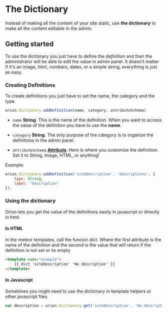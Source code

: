 # The Dictionary

Instead of making all the content of your site static, use
__the dictionary__ to make all the content editable in the admin.

## Getting started

To use the dictionary you just have to define the *definition*
and then the administrator will be able to edit the value in admin panel.
It doesn't matter if it's an image, html, numbers, dates, or a simple
string, everything is just as easy.

### Creating Definitions

To create definitions you just have to set the name, the category
and the type.

```js
orion.dictionary.addDefinition(name, category, attributeSchema)
```

- ```name``` **String**. This is the name of the definition.
When you want to access the value of the definition you have to
use the **name**.

- ```category``` **String**. The only purpose of the category is to
organize the definitions in the admin panel.

- ```attributeSchema``` **[Attribute](https://github.com/orionjs/core/tree/master/attributes)**. Here is where you customize the
definition. Set it to String, Image, HTML, or anything!

Example:

```js
orion.dictionary.addDefinition('siteDescription', 'descriptions', {
    type: String,
    label: "Description"
});
```

### Using the dictionary

Orion lets you get the value of the definitions easily in javascript or
directly in html.

#### In HTML

In the meteor templates, call the funcion dict. Where the first
attribute is the name of the definition and the second is the value that
will return if the definition is not set or its empty

```html
<template name="example">
	{{ dict 'siteDescription' 'No description' }}
</template>
```

#### In Javascript

Sometimes you might need to use the dictionary in template helpers
or other javascript files.

```js
var description = orion.dictionary.get('siteDescription', 'No description');
```
